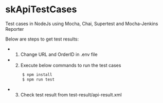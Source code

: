# skApiTestCases

Test cases in NodeJs using Mocha, Chai, Supertest and Mocha-Jenkins Reporter

Below are steps to get test results:

* 1. Change URL and OrderID in .env file
* 2. Execute below commands to run the test cases
    ```bash
        $ npm install
        $ npm run test
    ```
* 3. Check test result from test-result/api-result.xml
